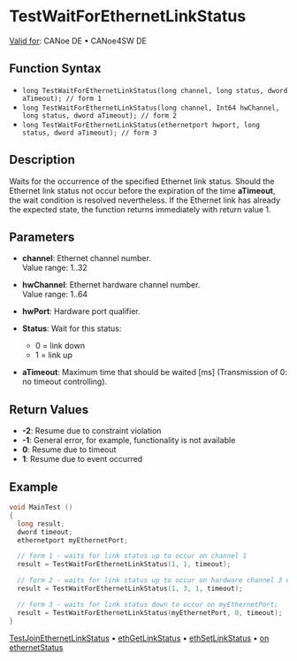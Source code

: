 # TestWaitForEthernetLinkStatus

[Valid for](../../../Shared/FeatureAvailability.md):  CANoe DE • CANoe4SW DE

## Function Syntax

- `long TestWaitForEthernetLinkStatus(long channel, long status, dword aTimeout); // form 1`
- `long TestWaitForEthernetLinkStatus(long channel, Int64 hwChannel, long status, dword aTimeout); // form 2`
- `long TestWaitForEthernetLinkStatus(ethernetport hwport, long status, dword aTimeout); // form 3`

## Description

Waits for the occurrence of the specified Ethernet link status. Should the Ethernet link status not occur before the expiration of the time **aTimeout**, the wait condition is resolved nevertheless. If the Ethernet link has already the expected state, the function returns immediately with return value 1.

## Parameters

- **channel**: Ethernet channel number.  
  Value range: 1..32

- **hwChannel**: Ethernet hardware channel number.  
  Value range: 1..64

- **hwPort**: Hardware port qualifier.

- **Status**: Wait for this status:
  - 0 = link down
  - 1 = link up

- **aTimeout**: Maximum time that should be waited [ms] (Transmission of 0: no timeout controlling).

## Return Values

- **-2**: Resume due to constraint violation
- **-1**: General error, for example, functionality is not available
- **0**: Resume due to timeout
- **1**: Resume due to event occurred

## Example

```c
void MainTest ()
{
  long result;
  dword timeout;
  ethernetport myEthernetPort;

  // form 1 - waits for link status up to occur on channel 1
  result = TestWaitForEthernetLinkStatus(1, 1, timeout);

  // form 2 - waits for link status up to occur on hardware channel 3 of channel 1
  result = TestWaitForEthernetLinkStatus(1, 3, 1, timeout);

  // form 3 - waits for link status down to occur on myEthernetPort;
  result = TestWaitForEthernetLinkStatus(myEthernetPort, 0, timeout);
}
```

[TestJoinEthernetLinkStatus](CAPLfunctionTestJoinEthernetLinkStatus.md) • [ethGetLinkStatus](../../IP/Functions/CAPLfunctionEthGetLinkStatus.md) • [ethSetLinkStatus](../../IP/Functions/CAPLfunctionEthSetLinkStatus.md) • [on ethernetStatus](../../IP/EventProcedures/CAPLfunctionOnEthernetStatus.md)
